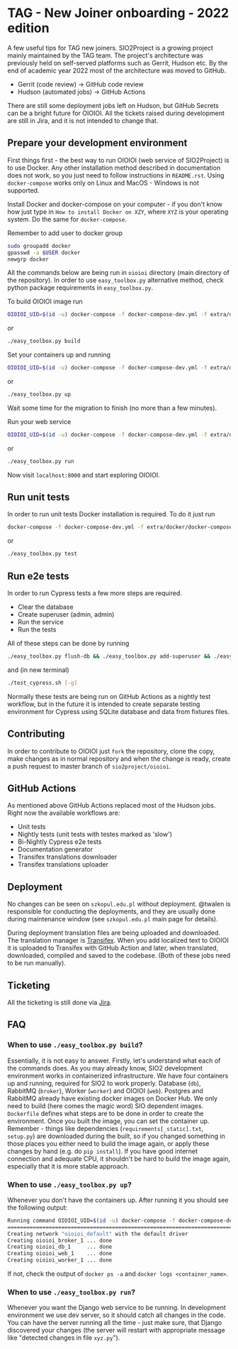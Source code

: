 # TAG - New Joiner onboarding - 2022 edition
A few useful tips for TAG new joiners. SIO2Project is a growing project mainly maintained by the TAG team.
The project's architecture was previously held on self-served platforms such as Gerrit, Hudson etc.
By the end of academic year 2022 most of the architecture was moved to GitHub.

* Gerrit (code review) -> GitHub code review
* Hudson (automated jobs) -> GitHub Actions

There are still some deployment jobs left on Hudson, but GitHub Secrets can be a bright future for OIOIOI.
All the tickets raised during development are still in Jira, and it is not intended to change that.

## Prepare your development environment
First things first - the best way to run OIOIOI (web service of SIO2Project) is to use Docker.
Any other installation method described in documentation does not work, so you just need to follow
instructions in `README.rst`. Using `docker-compose` works only on Linux and MacOS - Windows is not supported.

Install Docker and docker-compose on your computer - if you don't know how just type in `How to install Docker on XZY`,
where `XYZ` is your operating system. Do the same for `docker-compose`.

Remember to add user to docker group
```bash
sudo groupadd docker
gpasswd -a $USER docker
newgrp docker
```

All the commands below are being run in `oioioi` directory (main directory of the repository).
In order to use `easy_toolbox.py` alternative method, check python package requirements in `easy_toolbox.py`. 

To build OIOIOI image run 
```bash
OIOIOI_UID=$(id -u) docker-compose -f docker-compose-dev.yml -f extra/docker/docker-compose-dev-noserver.yml build
```
or
```bash
./easy_toolbox.py build  
```

Set your containers up and running
```bash
OIOIOI_UID=$(id -u) docker-compose -f docker-compose-dev.yml -f extra/docker/docker-compose-dev-noserver.yml up -d
```
or
```bash
./easy_toolbox.py up
```

Wait some time for the migration to finish (no more than a few minutes).

Run your web service
```bash
OIOIOI_UID=$(id -u) docker-compose -f docker-compose-dev.yml -f extra/docker/docker-compose-dev-noserver.yml exec web python3 manage.py runserver 0.0.0.0:8000
```
or
```bash
./easy_toolbox.py run
```

Now visit `localhost:8000` and start exploring OIOIOI.

## Run unit tests
In order to run unit tests Docker installation is required.
To do it just run
```bash
docker-compose -f docker-compose-dev.yml -f extra/docker/docker-compose-dev-noserver.yml exec "web" ../oioioi/test.sh
```
or
```bash
./easy_toolbox.py test
```

## Run e2e tests
In order to run Cypress tests a few more steps are required.
- Clear the database
- Create superuser (admin, admin)
- Run the service
- Run the tests

All of these steps can be done by running
```bash
./easy_toolbox.py flush-db && ./easy_toolbox.py add-superuser && ./easy_toolbox.py cypress-apply-settings && ./easy_toolbox.py run
```
and (in new terminal)
```bash
./test_cypress.sh [-g]
```

Normally these tests are being run on GitHub Actions as a nightly test workflow, but in the future it is intended
to create separate testing environment for Cypress using SQLite database and data from fixtures files.

## Contributing
In order to contribute to OIOIOI just `fork` the repository, clone the copy, make changes as in normal repository
and when the change is ready, create a push request to master branch of `sio2project/oioioi`.

## GitHub Actions
As mentioned above GitHub Actions replaced most of the Hudson jobs. Right now the available workflows are:
- Unit tests
- Nightly tests (unit tests with testes marked as 'slow')
- Bi-Nightly Cypress e2e tests
- Documentation generator
- Transifex translations downloader
- Transifex translations uploader

## Deployment
No changes can be seen on `szkopul.edu.pl` without deployment. 
@twalen is responsible for conducting the deployments, and they are usually done during
maintenance window (see `szkopul.edu.pl` main page for details).

During deployment translation files are being uploaded and downloaded. The translation manager is 
[Transifex](https://www.transifex.com/sio2project/sio2project/dashboard/). When you add localized text 
to OIOIOI it is uploaded to Transifex with GitHub Action and later, when translated, downloaded,
compiled and saved to the codebase. (Both of these jobs need to be run manually).

## Ticketing
All the ticketing is still done via [Jira](https://jira.sio2project.mimuw.edu.pl/).

## FAQ

### When to use `./easy_toolbox.py build`?
Essentially, it is not easy to answer. 
Firstly, let's understand what each of the commands does.
As you may already know, SIO2 development environment works in containerized infrastructure. 
We have four containers up and running, required for SIO2 to work properly. 
Database (`db`), RabbitMQ (`broker`), Worker (`worker`) and OIOIOI (`web`). 
Postgres and RabbitMQ already have existing docker images on Docker Hub. 
We only need to build (here comes the magic word) SIO dependent images. 
`Dockerfile` defines what steps are to be done in order to create the environment. 
Once you built the image, you can set the container up. 
Remember - things like dependencies (`requirements[_static].txt`, `setup.py`) are downloaded during the built, 
so if you changed something in those places you either need to build the image again, 
or apply these changes by hand (e.g. do `pip install`). 
If you have good internet connection and adequate CPU, it shouldn't be hard to build the image again, 
especially that it is more stable approach. 

### When to use `./easy_toolbox.py up`?
Whenever you don't have the containers up.
After running it you should see the following output:
```bash
Running command OIOIOI_UID=$(id -u) docker-compose -f docker-compose-dev.yml -f extra/docker/docker-compose-dev-noserver.yml up -d
===================================================================================================================================
Creating network "oioioi_default" with the default driver
Creating oioioi_broker_1 ... done
Creating oioioi_db_1     ... done
Creating oioioi_web_1    ... done
Creating oioioi_worker_1 ... done
```
If not, check the output of `docker ps -a` and `docker logs <container_name>`.

### When to use `./easy_toolbox.py run`?
Whenever you want the Django web service to be running.
In development environment we use dev server, so it should catch all changes in the code.
You can have the server running all the time - just make sure, 
that Django discovered your changes 
(the server will restart with appropriate message like "detected changes in file `xyz.py`").
